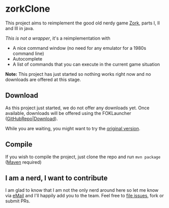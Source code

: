# zorkClone
This project aims to reimplement the good old nerdy game [Zork](https://en.wikipedia.org/wiki/Zork), parts I, II and III in java. 

*This is not a wrapper*, it's a reimplementation with
- A nice command window (no need for any emulator for a 1980s command line)
- Autocomplete
- A list of commands that you can execute in the current game situation

**Note:** This project has just started so nothing works right now and no downloads are offered at this stage.

## Download
As this project just started, we do not offer any downloads yet. Once available, downloads will be offered using the FOKLauncher ([GitHubRepo](https://github.com/vatbub/fokLauncher)|[Download](https://bintray.com/vatbub/fokprojectsReleases/foklauncher#downloads)).

While you are waiting, you might want to try the [original version](https://www.infocom-if.org/downloads/downloads.html).

## Compile
If you wish to compile the project, just clone the repo and run `mvn package` ([Maven](http://maven.apache.org/) required)

## I am a nerd, I want to contribute
I am glad to know that I am not the only nerd around here so let me know via [eMail](mailto:vatbub123@googlemail.com) and I'll happily add you to the team.
Feel free to [file issues](https://github.com/vatbub/zorkClone/issues/new), fork or submit PRs.
